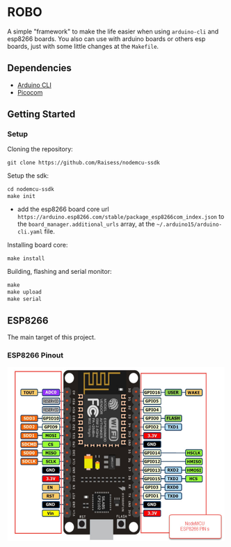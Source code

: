 # ROBO

A simple "framework" to make the life easier when using `arduino-cli` and esp8266 boards.
You also can use with arduino boards or others esp boards, just with some little changes at the `Makefile`.

## Dependencies

- [Arduino CLI](https://github.com/arduino/arduino-cli)
- [Picocom](https://github.com/npat-efault/picocom)

## Getting Started

### Setup

Cloning the repository:

```shell
git clone https://github.com/Raisess/nodemcu-ssdk
```

Setup the sdk:

```shell
cd nodemcu-ssdk
make init
```

- add the esp8266 board core url `https://arduino.esp8266.com/stable/package_esp8266com_index.json`
to the `board_manager.additional_urls` array, at the `~/.arduino15/arduino-cli.yaml` file.

Installing board core:

```shell
make install
```

Building, flashing and serial monitor:

```shell
make
make upload
make serial
```

## ESP8266

The main target of this project.

### ESP8266 Pinout

<img src="./docs/assets/NodeMCU-ESP8266-pinout.png" width="500px" height="400px" />
